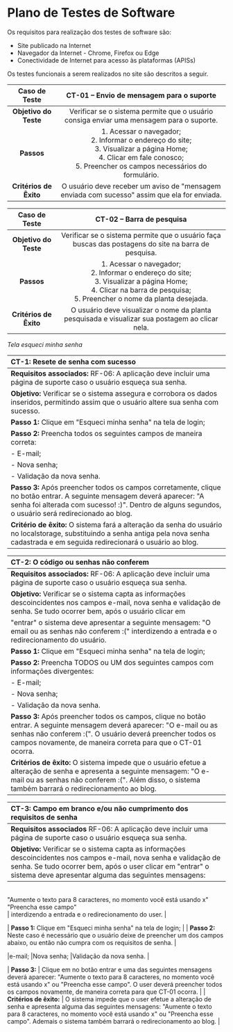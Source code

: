 # Plano de Testes de Software

Os requisitos para realização dos testes de software são:

- Site publicado na Internet
- Navegador da Internet - Chrome, Firefox ou Edge
- Conectividade de Internet para acesso às plataformas (APISs)

Os testes funcionais a serem realizados no site são descritos a seguir.

| **Caso de Teste** 	| **CT-01 – Envio de mensagem para o suporte** 	|
|:---:	|:---:	|
| **Objetivo do Teste** 	| Verificar se o sistema permite que o usuário consiga enviar uma mensagem para o suporte. 	|
| **Passos** 	| 1. Acessar o navegador; <br>2. Informar o endereço do site;<br>3. Visualizar a página Home;<br>4. Clicar em fale conosco;<br> 5. Preencher os campos necessários do formulário. 	|
| **Critérios de Êxito** 	| O usuário deve receber um aviso de "mensagem enviada com sucesso" assim que ela for enviada. |

| **Caso de Teste** 	| **CT-02 – Barra de pesquisa**	|
|:---:	|:---:	|
| **Objetivo do Teste** 	| Verificar se o sistema permite que o usuário faça buscas das postagens do site na barra de pesquisa. 	|
| **Passos** 	| 1. Acessar o navegador; <br>2. Informar o endereço do site;<br>3. Visualizar a página Home;<br>4. Clicar na barra de pesquisa;<br> 5. Preencher o nome da planta desejada. 	|
| **Critérios de Êxito** 	| O usuário deve visualizar o nome da planta pesquisada e visualizar sua postagem ao clicar nela. |


_Tela esqueci minha senha_

| **CT-1: Resete de senha com sucesso** |
| :--- |
| **Requisitos associados:** RF-06: A aplicação deve incluir uma página de suporte caso o usuário esqueça sua senha. |
| **Objetivo:** Verificar se o sistema assegura e corrobora os dados inseridos, permitindo assim que o usuário altere sua senha com sucesso. |
| **Passo 1:** Clique em "Esqueci minha senha" na tela de login; |
| **Passo 2:** Preencha todos os seguintes campos de maneira correta:
|  - E-mail;
|  - Nova senha;
| - Validação da nova senha. |
| **Passo 3:** Após preencher todos os campos corretamente, clique no botão entrar. A seguinte mensagem deverá aparecer: "A senha foi alterada com sucesso! :)". Dentro de alguns segundos, o usuário será redirecionado ao blog. |
| **Critério de êxito:** O sistema fará a alteração da senha do usuário no localstorage, substituindo a senha antiga pela nova senha cadastrada e em seguida redirecionará o usuário ao blog. |


| **CT-2: O código ou senhas não conferem** |
| :--- |
| **Requisitos associados:** RF-06: A aplicação deve incluir uma página de suporte caso o usuário esqueça sua senha. |
| **Objetivo:** Verificar se o sistema capta as informações descoincidentes nos campos e-mail, nova senha e validação de senha. Se tudo ocorrer bem, após o usuário clicar em
"entrar" o sistema deve apresentar a seguinte mensagem: "O email ou as senhas não conferem :(" interdizendo a entrada e o redirecionamento do usuário. |
| **Passo 1:** Clique em "Esqueci minha senha" na tela de login; |
| **Passo 2:** Preencha TODOS ou UM dos seguintes campos com informações divergentes: |
|  - E-mail;                                                                          |
|  - Nova senha;                                                                      |
|  - Validação da nova senha.                                                         |
| **Passo 3:** Após preencher todos os campos, clique no botão entrar. A seguinte mensagem deverá aparecer: "O e-mail ou as senhas não conferem :(". O usuário deverá preencher todos os campos novamente, de maneira correta para que o CT-01 ocorra. |
| **Critérios de êxito:** O sistema impede que o usuário efetue a alteração de senha e apresenta a seguinte mensagem: "O e-mail ou as senhas não conferem :(". Além disso, o sistema também barrará o redirecionamento ao blog. |


| **CT-3: Campo em branco e/ou não cumprimento dos requisitos de senha** |
| :--- |
| **Requisitos associados**  RF-06: A aplicação deve incluir uma página de suporte caso o usuário esqueça sua senha. |
| **Objetivo:**  Verificar se o sistema capta as informações descoincidentes nos campos e-mail, nova senha e validação de senha. Se tudo ocorrer bem, após o user clicar em "entrar" o sistema deve apresentar alguma das seguintes mensagens:|
<br>
"Aumente o texto para 8 caracteres, no momento você está usando x"
<br>
"Preencha esse campo"
<br>
| interdizendo a entrada e o redirecionamento do user. |

| **Passo 1:**  Clique em "Esqueci minha senha" na tela de login; |
| **Passo 2:**  Neste caso é necessário que o usuário deixe de preencher um dos campos abaixo, ou então não cumpra com os requisitos de senha. |

|e-mail;
|Nova senha;
|Validação da nova senha. |

| **Passo 3:** | Clique em no botão entrar e uma das seguintes mensagens deverá aparecer: "Aumente o texto para 8 caracteres, no momento você está usando x" ou "Preencha esse campo". O user deverá preencher todos os campos novamente, de maneira correta para que CT-01 ocorra. |
| **Critérios de êxito:** | O sistema impede que o user efetue a alteração de senha e apresenta alguma das seguintes mensagens: "Aumente o texto para 8 caracteres, no momento você está usando x" ou "Preencha esse campo". Ademais o sistema também barrará o redirecionamento ao blog. |


